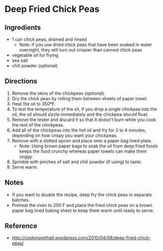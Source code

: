 # Deep Fried Chick Peas

## Ingredients
* 1 can chick peas, drained and rinsed 
    * Note: if you use dried chick peas that have been soaked in water overnight, they will turn out crispier than canned chick peas
* vegetable oil for frying
* sea salt
* chili powder (optional)

## Directions
1. Remove the skins of the chickpeas (optional).
2. Dry the chick peas by rolling them between sheets of paper towel.
3. Heat the oil to 350ºF.
4. To test the temperature of the oil, if you drop a single chickpea into the oil, the oil should sizzle immediately and the chickpea should float.
5. Remove the tester and discard it so that it doesn’t burn while you cook the rest of the chickpeas.
6. Add all of the chickpeas into the hot oil and fry for 2 to 4 minutes, depending on how crispy you want your chickpeas.
7. Remove with a slotted spoon and place onto a paper bag lined plate.
    * Note: Using brown paper bags to soak the oil from deep fried foods keeps the food crunchy whereas paper towels can make them soggy.
8. Sprinkle with pinches of salt and chili powder (if using) to taste.
9. Serve warm.

## Notes
* If you want to double the recipe, deep fry the chick peas in separate batches.
* Preheat the oven to 200 F and place the fried chick peas on a brown paper bag lined baking sheet to keep them warm until ready to serve.

## Reference
* http://cookingwithali.wordpress.com/2010/04/08/deep-fried-chick-peas/
